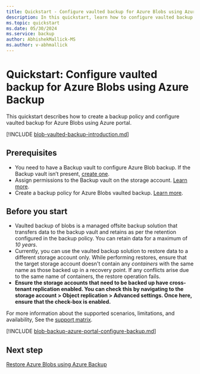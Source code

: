 ```yaml
---
title: Quickstart - Configure vaulted backup for Azure Blobs using Azure Backup
description: In this quickstart, learn how to configure vaulted backup for Azure Blobs.
ms.topic: quickstart
ms.date: 05/30/2024
ms.service: backup
author: AbhishekMallick-MS
ms.author: v-abhmallick
---
```


# Quickstart: Configure vaulted backup for Azure Blobs using Azure Backup

This quickstart describes how to create a backup policy and configure vaulted backup for Azure Blobs using Azure portal.

[!INCLUDE [blob-vaulted-backup-introduction.md](../../includes/blob-vaulted-backup-introduction.md)]


## Prerequisites

- You need to have a Backup vault to configure Azure Blob backup. If the Backup vault isn’t present, [create one](blob-backup-configure-manage.md?tabs=vaulted-backup#create-a-backup-vault).
- Assign permissions to the Backup vault on the storage account. [Learn more](blob-backup-configure-manage.md?tabs=vaulted-backup#grant-permissions-to-the-backup-vault-on-storage-accounts).
- Create a backup policy for Azure Blobs vaulted backup. [Learn more](blob-backup-configure-manage.md?tabs=vaulted-backup#create-a-backup-policy).

## Before you start

- Vaulted backup of blobs is a managed offsite backup solution that transfers data to the backup vault and retains as per the retention configured in the backup policy. You can retain data for a maximum of *10 years*.
- Currently, you can use the vaulted backup solution to restore data to a different storage account only. While performing restores, ensure that the target storage account doesn't contain any *containers* with the same name as those backed up in a recovery point. If any conflicts arise due to the same name of containers, the restore operation fails.
- **Ensure the storage accounts that need to be backed up have cross-tenant replication enabled. You can check this by navigating to the storage account > Object replication > Advanced settings. Once here, ensure that the check-box is enabled.**

For more information about the supported scenarios, limitations, and availability, See the [support matrix](blob-backup-support-matrix.md).


[!INCLUDE [blob-backup-azure-portal-configure-backup.md](../../includes/blob-backup-azure-portal-configure-backup.md)]


## Next step

[Restore Azure Blobs using Azure Backup](blob-restore.md)
